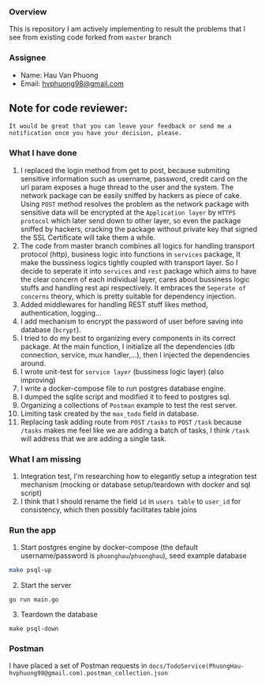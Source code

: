 ### Overview

This is repository I am actively implementing to result the problems that I see from existing code forked from `master` branch

### Assignee
- Name: Hau Van Phuong
- Email: hvphuong98@gmail.com
## Note for code reviewer:
```
It would be great that you can leave your feedback or send me a notification once you have your decision, please.
```

### What I have done
1. I replaced the login method from get to post, because submiting sensitive information such as username, password, credit card on the url
param exposes a huge thread to the user and the system. The network package can be easily sniffed by hackers as piece of cake.
Using `POST` method resolves the problem as the network package with sensitive data will be encrypted at the `Application layer` by `HTTPS protocol`
which later send down to other layer, so even the package sniffed by hackers, cracking the package without private key that signed the SSL Certificate
will take them a while.
2. The code from master branch combines all logics for handling transport protocol (http), business logic into functions in `services` package, It make the bussiness logics tightly coupled with transport layer. So I decide to seperate it into `services` and `rest` package which aims to have the clear concern of each individual layer, cares about bussiness logic stuffs and handling rest api respectively. It embraces the `Seperate of concerns` theory, which is pretty suitable
for dependency injection.
3. Added middlewares for handling REST stuff likes method, authentication, logging...
4. I add mechanism to encrypt the password of user before saving into database (`bcrypt`).
5. I tried to do my best to organizing every components in its correct package. At the main function, I initialize all the dependencies (db connection, service, mux handler,...), then I injected the dependencies around.
6. I wrote unit-test for `service layer` (bussiness logic layer) (also improving)
7. I write a docker-compose file to run postgres database engine.
8. I dumped the sqlite script and modified it to feed to postgres sql.
9. Organizing a collections of `Postman` example to test the rest server.
10. Limiting task created by the `max_todo` field in database.
11. Replacing task adding route from `POST` `/tasks` to `POST` `/task` because `/tasks` makes me feel like we are adding a batch of tasks, I think `/task` will address that we are adding a single task.
### What I am missing
1. Integration test, I'm researching how to elegantly setup a integration test mechanism (mocking or database setup/teardown with docker and sql script)
2. I think that I should rename the field `id` in `users table` to `user_id` for consistency, which then possibly facilitates table joins
### Run the app
1. Start postgres engine by docker-compose (the default username/password is `phuonghau`/`phuonghau`), seed example database

```sh
make psql-up
```
2. Start the server
```
go run main.go
```

3. Teardown the database
```
make psql-down
```

### Postman
I have placed a set of Postman requests in `docs/TodoService(PhuongHau-hvphuong98@gmail.com).postman_collection.json`
